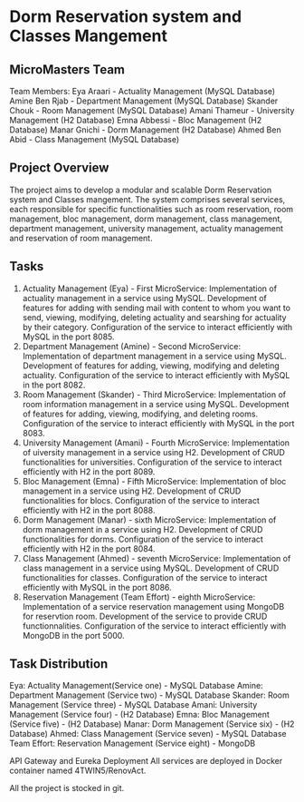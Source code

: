 # Dorm Reservation system and Classes Mangement
## MicroMasters Team
Team Members:
Eya Araari - Actuality Management (MySQL Database)
Amine Ben Rjab -  Department Management (MySQL Database)
Skander Chouk - Room Management (MySQL Database)
Amani Thameur - University Management  (H2 Database)
Emna Abbessi - Bloc Management  (H2 Database)
Manar Gnichi - Dorm Management  (H2 Database)
Ahmed Ben Abid - Class Management  (MySQL Database)
## Project Overview
The project aims to develop a modular and scalable Dorm Reservation system and Classes mangement. The system comprises several services, each responsible for specific functionalities such as room reservation, room management, bloc management, dorm management, class management, department management, university management, actuality management and reservation of room management.

## Tasks
1. Actuality Management (Eya) - First MicroService:
Implementation of actuality management in a service using MySQL.
Development of features for adding with sending mail with content to whom you want to send, viewing, modifying, deleting actuality and searshing for actuality by their category.
Configuration of the service to interact efficiently with MySQL in the port 8085.
2. Department Management (Amine) - Second MicroService:
Implementation of department management in a service using MySQL.
Development of features for adding, viewing, modifying and deleting actuality.
Configuration of the service to interact efficiently with MySQL in the port 8082.
3. Room Management (Skander) - Third MicroService:
Implementation of room information management in a service using MySQL.
Development of features for adding, viewing, modifying, and deleting rooms.
Configuration of the service to interact efficiently with MySQL in the port 8083.
4. University Management (Amani) - Fourth MicroService:
Implementation of uiversity management in a service using H2.
Development of CRUD functionalities for universities.
Configuration of the service to interact efficiently with H2 in the port 8089.
5. Bloc Management (Emna) - Fifth MicroService:
Implementation of bloc management in a service using H2.
Development of CRUD functionalities for blocs.
Configuration of the service to interact efficiently with H2 in the port 8088.
6. Dorm Management (Manar) - sixth MicroService:
Implementation of dorm management in a service using H2.
Development of CRUD functionalities for dorms.
Configuration of the service to interact efficiently with H2 in the port 8084.
7. Class Management (Ahmed) - seventh MicroService:
Implementation of class management in a service using MySQL.
Development of CRUD functionalities for classes.
Configuration of the service to interact efficiently with MySQL in the port 8086.
9. Reservation Management (Team Effort) - eighth MicroService:
Implementation of a service reservation management using MongoDB for reservtion room.
Development of the service to provide CRUD functionnalities.
Configuration of the service to interact efficiently with MongoDB in the port 5000.

## Task Distribution
Eya: Actuality Management(Service one) - MySQL Database
Amine: Department Management (Service two) - MySQL Database
Skander: Room Management (Service three) - MySQL Database
Amani: University Management (Service four) - (H2 Database)
Emna: Bloc Management (Service five) - (H2 Database)
Manar: Dorm Management  (Service six) - (H2 Database)
Ahmed: Class Management  (Service seven) - MySQL Database
Team Effort: Reservation Management (Service eight) - MongoDB

API Gateway and Eureka
Deployment
All services are deployed in Docker container named 4TWIN5/RenovAct.

All the project is stocked in git.